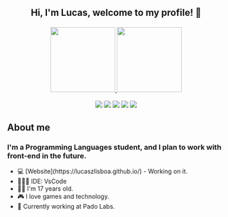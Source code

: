 <h2> <p align="center"> Hi, I'm Lucas, welcome to my profile! 👋 </p> </h2>
<div align="center">
  <a href="https://github.com/lucaszlisboa">
  <img height="150em" src="https://github-readme-stats.vercel.app/api?username=LucaszLisboa&show_icons=true&theme=dark&include_all_commits=true&count_private=true"/>
  <img height="150em" src="https://github-readme-stats.vercel.app/api/top-langs/?username=LucaszLisboa&layout=compact&langs_count=7&theme=dark"/>
</div>
  
<br>
  
<div align="center">
  <a href="https://twitter.com/lucaszlisboa" target="_blank"><img src="https://img.shields.io/badge/-Twitter-blue?style=for-the-badge&logo=twitter&logoColor=white"></a>
  <a href="https://www.linkedin.com/in/lucas-gabriel-lisboa-alves-a079a31a6/" target="_blank"><img src="https://img.shields.io/badge/-LinkedIn-darkblue?style=for-the-badge&logo=linkedin&logoColor=white"></a>
  <a href="https://www.instagram.com/lucasz_lisboa" target="_blank"><img src="https://img.shields.io/badge/-Instagram-purple?style=for-the-badge&logo=instagram&logoColor=white"></a>
  <a href="mailto:gabriel.lisboa.141@gmail.com" target="_blank"><img src="https://img.shields.io/badge/-Gmail-darkred?style=for-the-badge&logo=gmail&logoColor=white"></a>
  <a href="https://www.instagram.com/lucasz_lisboa" target="_blank"><img src="https://img.shields.io/badge/-Instagram-purple?style=for-the-badge&logo=instagram&logoColor=white"></a>

</div>

## About me
### I'm a Programming Languages student, and I plan to work with front-end in the future.
  <ul> 
    <li>💻 [Website](https://lucaszlisboa.github.io/) - Working on it. </li>
    <li>👨🏻‍💻 IDE: VsCode </li>
    <li>👦🏻 I'm 17 years old. </li>
    <li>🎮 I love games and technology. </li>
    <li>💼 Currently working at Pado Labs. </li>
  </ul>
